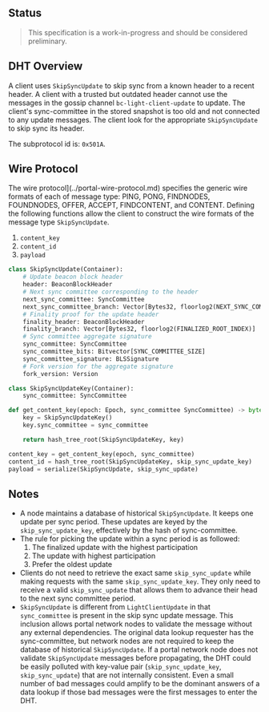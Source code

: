 ## Status
>  This specification is a work-in-progress and should be considered preliminary.


## DHT Overview
A client uses `SkipSyncUpdate` to skip sync from a known header to a recent header. A client with a trusted but outdated header cannot use the messages in the gossip channel `bc-light-client-update` to update. The client's sync-committee in the stored snapshot is too old and not connected to any update messages. The client look for the appropriate `SkipSyncUpdate` to skip sync its header.

The subprotocol id is: `0x501A`.


## Wire Protocol
The wire protocol](../portal-wire-protocol.md) specifies the generic wire formats of each of message type: PING, PONG, FINDNODES, FOUNDNODES, OFFER, ACCEPT, FINDCONTENT, and CONTENT. Defining the following functions allow the client to construct the wire formats of the message type `SkipSyncUpdate`.

1. `content_key`
1. `content_id` 
1. `payload`


```python
class SkipSyncUpdate(Container):
    # Update beacon block header
    header: BeaconBlockHeader
    # Next sync committee corresponding to the header
    next_sync_committee: SyncCommittee
    next_sync_committee_branch: Vector[Bytes32, floorlog2(NEXT_SYNC_COMMITTEE_INDEX)]
    # Finality proof for the update header
    finality_header: BeaconBlockHeader
    finality_branch: Vector[Bytes32, floorlog2(FINALIZED_ROOT_INDEX)]
    # Sync committee aggregate signature
    sync_committee: SyncCommittee
    sync_committee_bits: Bitvector[SYNC_COMMITTEE_SIZE]
    sync_committee_signature: BLSSignature
    # Fork version for the aggregate signature
    fork_version: Version

class SkipSyncUpdateKey(Container):
    sync_committee: SyncCommittee

def get_content_key(epoch: Epoch, sync_committee SyncCommittee) -> bytes:
    key = SkipSyncUpdateKey()
    key.sync_committee = sync_committee

    return hash_tree_root(SkipSyncUpdateKey, key)

content_key = get_content_key(epoch, sync_committee)
content_id = hash_tree_root(SkipSyncUpdateKey, skip_sync_update_key)
payload = serialize(SkipSyncUpdate, skip_sync_update)
```

## Notes
- A node maintains a database of historical `SkipSyncUpdate`. It keeps one update per sync period. These updates are keyed by the `skip_sync_update_key`, effectively by the hash of sync-committee.
- The rule for picking the update within a sync period is as followed:
    1. The finalized update with the highest participation
    2. The update with highest participation
    3. Prefer the oldest update
- Clients do not need to retrieve the exact same `skip_sync_update` while making requests with the same `skip_sync_update_key`. They only need to receive a valid `skip_sync_update` that allows them to advance their head to the next sync committee period.
- `SkipSyncUpdate` is different from `LightClientUpdate` in that `sync_committee` is present in the skip sync update message. This inclusion allows portal network nodes to validate the message without any external dependencies. The original data lookup requester has the sync-committee, but network nodes are not required to keep the database of historical `SkipSyncUpdate`. If a portal network node does not validate `SkipSyncUpdate` messages before propagating, the DHT could be easily polluted with key-value pair (`skip_sync_update_key`, `skip_sync_update`) that are not internally consistent. Even a small number of bad messages could amplify to be the dominant answers of a data lookup if those bad messages were the first messages to enter the DHT.

